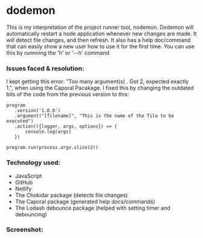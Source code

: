 # dodemon
 This is my interpretation of the project runner tool, nodemon. Dodemon will automatically restart a node application whenever new changes are made. It will detect file changes, and then refresh. It also has a help doc/command that can easily show a new user how to use it for the first time. You can use this by runnning the 'h' or '--h' command

 <h3>Issues faced & resolution:</h3>
 I kept getting this error: "Too many argument(s) . Got 2, expected exactly 1.", when using the Caporal Pacakage. I fixed this by changing the  outdated bits of the code from the previous version to this:
 
 ```
 program
    .version('1.0.0')
    .argument("[filename]", "This is the name of the file to be executed")
    .action(({logger, args, options}) => {
        console.log(args)
    })

program.run(process.argv.slice(2))
```


<h3>Technology used:</h3>

- JavaScript
- GitHub
- Netlify
- The Chokidar package (detects file changes)
- The Caporal package (generated help docs/commands)
- The Lodash debounce package (helped with setting timer and debouncing)



<h3>Screenshot:</h3>
